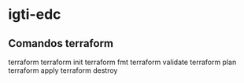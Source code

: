 # igti-edc

## Comandos terraform

terraform
terraform init
terraform fmt
terraform validate
terraform plan
terraform apply
terraform destroy